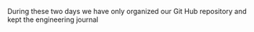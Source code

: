 During these two days we have only organized our Git Hub repository and kept the engineering journal
